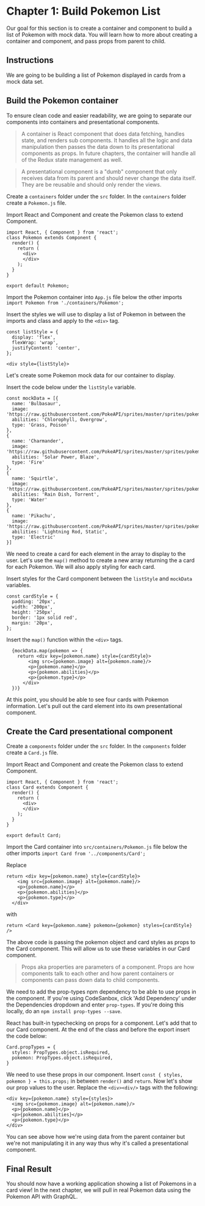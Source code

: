 # Chapter 1: Build Pokemon List 

Our goal for this section is to create a container and component to build a list of Pokemon with mock data. You will learn how to more about creating a container and component, and pass props from parent to child. 

## Instructions

We are going to be building a list of Pokemon displayed in cards from a mock data set. 

## Build the Pokemon container

To ensure clean code and easier readability, we are going to separate our components into containers and presentational components.

> A container is React component that does data fetching, handles state, and renders sub components. It handles all the logic and data manipulation then passes the data down to its presentational components as props. In future chapters, the container will handle all of the Redux state management as well.

> A presentational component is a "dumb" component that only receives data from its parent and should never change the data itself. They are be reusable and should only render the views. 

Create a `containers` folder under the `src` folder. In the `containers` folder create a `Pokemon.js` file. 

Import React and Component and create the Pokemon class to extend Component. 

```
import React, { Component } from 'react';
class Pokemon extends Component {
  render() {
    return (
      <div>
      </div>
    );
  }
}

export default Pokemon;
```

Import the Pokemon container into `App.js` file below the other imports `import Pokemon from './containers/Pokemon';`

Insert the styles we will use to display a list of Pokemon in between the imports and class and apply to the `<div>` tag. 

```
const listStyle = {
  display: 'flex',
  flexWrap: 'wrap',
  justifyContent: 'center',
};
```

```
<div style={listStyle}>
```

Let's create some Pokemon mock data for our container to display. 

Insert the code below under the `listStyle` variable. 

```
const mockData = [{
  name: 'Bulbasaur',
  image: 'https://raw.githubusercontent.com/PokeAPI/sprites/master/sprites/pokemon/1.png',
  abilities: 'Chlorophyll, Overgrow',
  type: 'Grass, Poison'
},
{
  name: 'Charmander',
  image: 'https://raw.githubusercontent.com/PokeAPI/sprites/master/sprites/pokemon/4.png',
  abilities: 'Solar Power, Blaze',
  type: 'Fire'
},
{
  name: 'Squirtle',
  image: 'https://raw.githubusercontent.com/PokeAPI/sprites/master/sprites/pokemon/7.png',
  abilities: 'Rain Dish, Torrent',
  type: 'Water'
},
{
  name: 'Pikachu',
  image: 'https://raw.githubusercontent.com/PokeAPI/sprites/master/sprites/pokemon/25.png',
  abilities: 'Lightning Rod, Static',
  type: 'Electric'
}]
```

We need to create a card for each element in the array to display to the user. Let's use the `map()` method to create a new array returning the a card for each Pokemon. We will also apply styling for each card. 

Insert styles for the Card component between the `listStyle` and `mockData` variables.

```
const cardStyle = {
  padding: '20px',
  width: '200px',
  height: '250px',
  border: '1px solid red',
  margin: '20px',
};
```

Insert the `map()` function within the `<div>` tags. 

```
  {mockData.map(pokemon => {
    return <div key={pokemon.name} style={cardStyle}>
        <img src={pokemon.image} alt={pokemon.name}/>
        <p>{pokemon.name}</p>
        <p>{pokemon.abilities}</p>
        <p>{pokemon.type}</p>
      </div>
  })}
```

At this point, you should be able to see four cards with Pokemon information. Let's pull out the card element into its own presentational component. 

## Create the Card presentational component

Create a `components` folder under the `src` folder. In the `components` folder create a `Card.js` file. 

Import React and Component and create the Pokemon class to extend Component. 

```
import React, { Component } from 'react';
class Card extends Component {
  render() {
    return (
      <div>
      </div>
    );
  }
}

export default Card;
```

Import the Card container into `src/containers/Pokemon.js` file below the other imports `import Card from '../components/Card';`

Replace

```
return <div key={pokemon.name} style={cardStyle}>
    <img src={pokemon.image} alt={pokemon.name}/>
    <p>{pokemon.name}</p>
    <p>{pokemon.abilities}</p>
    <p>{pokemon.type}</p>
  </div>
```

with 

```
return <Card key={pokemon.name} pokemon={pokemon} styles={cardStyle} />
```

The above code is passing the pokemon object and card styles as props to the Card component. This will allow us to use these variables in our Card component. 

> Props aka properties are parameters of a component. Props are how components talk to each other and how parent containers or components can pass down data to child components. 

We need to add the prop-types npm dependency to be able to use props in the component. If you're using CodeSanbox, click 'Add Dependency' under the Dependencies dropdown and enter `prop-types`. If you're doing this locally, do an `npm install prop-types --save`. 

React has built-in typechecking on props for a component. Let's add that to our Card component. At the end of the class and before the export insert the code below: 

```
Card.propTypes = {
  styles: PropTypes.object.isRequired,
  pokemon: PropTypes.object.isRequired,
}
```

We need to use these props in our component. Insert `const { styles, pokemon } = this.props;` in between `render()` and `return`. Now let's show our prop values to the user. Replace the `<div><div/>` tags with the following: 

```
<div key={pokemon.name} style={styles}>
  <img src={pokemon.image} alt={pokemon.name}/>
  <p>{pokemon.name}</p>
  <p>{pokemon.abilities}</p>
  <p>{pokemon.type}</p>
</div>
```

You can see above how we're using data from the parent container but we're not manipulating it in any way thus why it's called a presentational component. 

## Final Result

You should now have a working application showing a list of Pokemons in a card view! In the next chapter, we will pull in real Pokemon data using the Pokemon API with GraphQL. 

